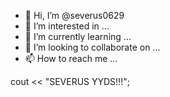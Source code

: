 - 👋 Hi, I’m @severus0629
- 👀 I’m interested in ...
- 🌱 I’m currently learning ...
- 💞️ I’m looking to collaborate on ...
- 📫 How to reach me ...


















cout << "SEVERUS YYDS!!!";

<!---
severus0629/severus0629 is a ✨ special ✨ repository because its `README.md` (this file) appears on your GitHub profile.
You can click the Preview link to take a look at your changes.
--->
